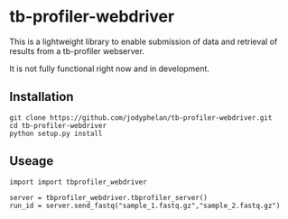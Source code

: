 # tb-profiler-webdriver

This is a lightweight library to enable submission of data and retrieval of results from a tb-profiler webserver.

It is not fully functional right now and in development.

## Installation

```
git clone https://github.com/jodyphelan/tb-profiler-webdriver.git
cd tb-profiler-webdriver
python setup.py install
```

## Useage

```
import import tbprofiler_webdriver

server = tbprofiler_webdriver.tbprofiler_server()
run_id = server.send_fastq("sample_1.fastq.gz","sample_2.fastq.gz")
```
